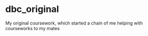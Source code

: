 # dbc_original

My original coursework, which started a chain of me helping with courseworks to my mates
